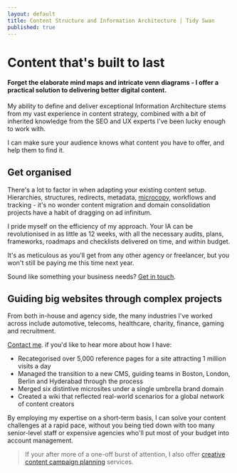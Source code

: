 ```yaml
---
layout: default
title: Content Structure and Information Architecture | Tidy Swan
published: true
---
```

# Content that's built to last

#### Forget the elaborate mind maps and intricate venn diagrams - I offer a practical solution to delivering better digital content.

My ability to define and deliver exceptional Information Architecture stems from my vast experience in content strategy, combined with a bit of inherited knowledge from the SEO and UX experts I've been lucky enough to work with.

I can make sure your audience knows what content you have to offer, and help them to find it.

## Get organised

There's a lot to factor in when adapting your existing content setup. Hierarchies, structures, redirects, metadata, [microcopy](/headline-copy), workflows and tracking - it's no wonder content migration and domain consolidation projects have a habit of dragging on ad infinitum.

I pride myself on the efficiency of my approach. Your IA can be revolutionised in as little as 12 weeks, with all the necessary audits, plans, frameworks, roadmaps and checklists delivered on time, and within budget.

It's as meticulous as you'll get from any other agency or freelancer, but you won't still be paying me this time next year.

Sound like something your business needs? [Get in touch](/contact).

## Guiding big websites through complex projects

From both in-house and agency side, the many industries I've worked across include automotive, telecoms, healthcare, charity, finance, gaming and recruitment.

[Contact me](/contact). if you'd like to hear more about how I have:

- Recategorised over 5,000 reference pages for a site attracting 1 million visits a day
- Managed the transition to a new CMS, guiding teams in Boston, London, Berlin and Hyderabad through the process
- Merged six distintive microsites under a single umbrella brand domain
- Created a wiki that reflected real-world scenarios for a global network of content creators

By employing my expertise on a short-term basis, I can solve your content challenges at a rapid pace, without you being tied down with too many senior-level staff or expensive agencies who'll put most of your budget into account management.

> If your after more of a one-off burst of attention, I also offer [creative content campaign planning](/creative-content-campaigns) services.
